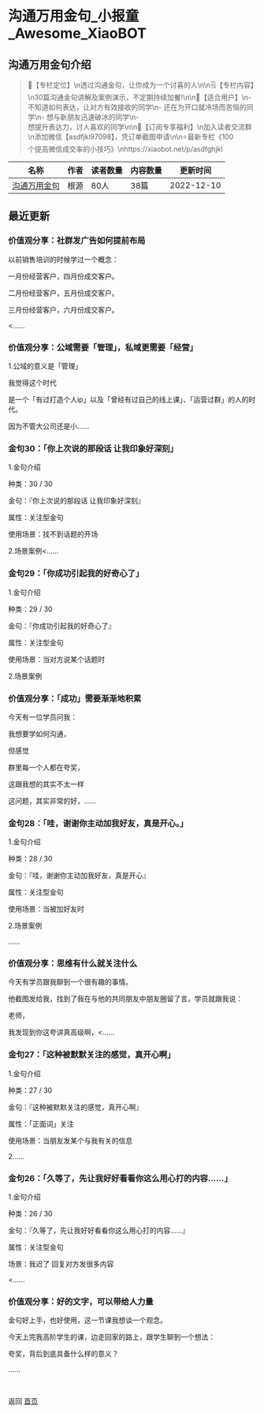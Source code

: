 # 沟通万用金句_小报童_Awesome_XiaoBOT

## 沟通万用金句介绍
> 📌【专栏定位】\n透过沟通金句，让你成为一个讨喜的人\n\n🗒【专栏内容】\n30篇沟通金句讲解及案例演示，不定期持续加餐!\n\n🎯【适合用户】\n-  
不知道如何表达，让对方有效接收的同学\n- 还在为开口就冷场而苦恼的同学\n- 想与新朋友迅速破冰的同学\n-  
想提升表达力，讨人喜欢的同学\n\n🎁【订阅专享福利】\n加入读者交流群\n添加微信【asdfjkl97098】，凭订单截图申请\n\n⭐️最新专栏《100  
个提高微信成交率的小技巧》\nhttps://xiaobot.net/p/asdfghjkl  
  


|名称|作者|读者数量|内容数量|更新时间|
|---|---|---|---|---|
|[沟通万用金句](https://xiaobot.net/p/asdfjkl97098?refer=0b133df9-27dc-423b-8101-639049001c13)|根源|80人|38篇|2022-12-10|

## 最近更新
### 价值观分享：社群发广告如何提前布局

以前销售培训的时候学过一个概念：

一月份经营客户，四月份成交客户。

二月份经营客户，五月份成交客户。

三月份经营客户，六月份成交客户。

<......

### 价值观分享：公域需要「管理」，私域更需要「经营」

1.公域的意义是「管理」

我觉得这个时代

是一个「有过打造个人ip」以及「曾经有过自己的线上课」、「运营过群」的人的时代。

因为不管大公司还是小......

### 金句30：「你上次说的那段话 让我印象好深刻」

1.金句介绍

种类：30 / 30

金句：『你上次说的那段话 让我印象好深刻』

属性：关注型金句

使用场景：找不到话题的开场

2.场景案例<......

### 金句29：「你成功引起我的好奇心了」

1.金句介绍

种类：29 / 30

金句：『你成功引起我的好奇心了』

属性：关注型金句

使用场景：当对方说某个话题时

2.场景案例

### 价值观分享：「成功」需要渐渐地积累

今天有一位学员问我：

我想要学如何沟通，

但感觉

群里每一个人都在夸奖，

这跟我想的其实不太一样

这问题，其实非常的好，......

### 金句28：「哇，谢谢你主动加我好友，真是开心。」

1.金句介绍

种类：28 / 30

金句：『哇，谢谢你主动加我好友，真是开心』

属性：关注型金句

使用场景：当被加好友时

2.场景案例

......

### 价值观分享：思维有什么就关注什么

今天有学员跟我聊到一个很有趣的事情。

他截图发给我，找到了我在与他的共同朋友中朋友圈留了言，学员就跟我说：

老师，

我发现到你这夸讲真高级啊，<......

### 金句27：「这种被默默关注的感觉，真开心啊」

1.金句介绍

种类：27 / 30

金句：『这种被默默关注的感觉，真开心啊』

属性：「正面词」关注

使用场景：当朋友发某个与我有关的信息

2......

### 金句26：「久等了，先让我好好看看你这么用心打的内容……」

1.金句介绍

种类：26 / 30

金句：『久等了，先让我好好看看你这么用心打的内容……』

属性：关注型金句

场景：我迟了 回复对方发很多内容

<......

### 价值观分享：好的文字，可以带给人力量

金句好上手，也好使用，这一节课我想谈一个观念。

今天上完我高阶学生的课，边走回家的路上，跟学生聊到一个想法：

夸奖，背后到底具备什么样的意义？

......


<a href="https://github.com/Reno9527/awesome-xiaobot" style="color: white; text-decoration: none;">awesome-xiaobot</a>

返回 [首页](../README.md)
